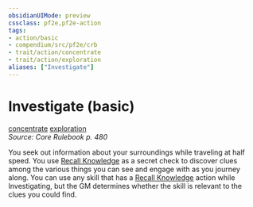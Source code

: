 ```yaml
---
obsidianUIMode: preview
cssclass: pf2e,pf2e-action
tags:
- action/basic
- compendium/src/pf2e/crb
- trait/action/concentrate
- trait/action/exploration
aliases: ["Investigate"]
---
```

# Investigate (basic)
[concentrate](concentrate.md)  [exploration](exploration.md)  
*Source: Core Rulebook p. 480*  



You seek out information about your surroundings while traveling at half speed. You use [Recall Knowledge](recall-knowledge.md) as a secret check to discover clues among the various things you can see and engage with as you journey along. You can use any skill that has a [Recall Knowledge](recall-knowledge.md) action while Investigating, but the GM determines whether the skill is relevant to the clues you could find.